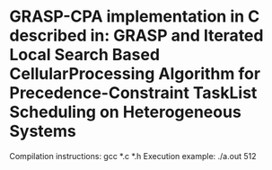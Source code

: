 # GRASP-CPA implementation in C described in: GRASP and Iterated Local Search Based CellularProcessing Algorithm for Precedence-Constraint TaskList Scheduling on Heterogeneous Systems

Compilation instructions:
gcc *.c *.h
Execution example:
./a.out 512
